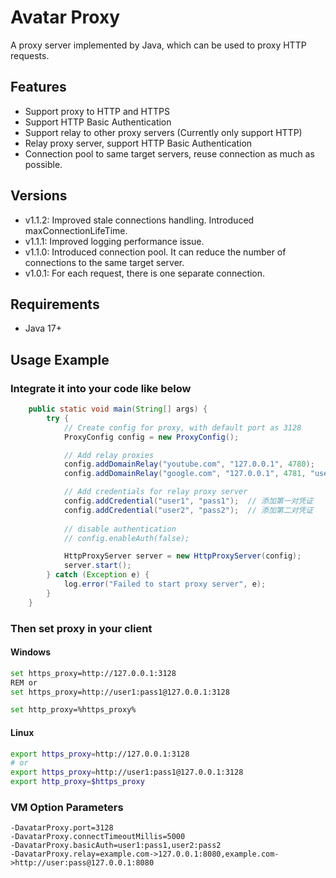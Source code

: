 # Avatar Proxy
A proxy server implemented by Java, which can be used to proxy HTTP requests.

## Features
- Support proxy to HTTP and HTTPS
- Support HTTP Basic Authentication
- Support relay to other proxy servers (Currently only support HTTP)
- Relay proxy server, support HTTP Basic Authentication
- Connection pool to same target servers, reuse connection as much as possible.

## Versions
- v1.1.2: Improved stale connections handling. Introduced maxConnectionLifeTime.
- v1.1.1: Improved logging performance issue. 
- v1.1.0: Introduced connection pool. It can reduce the number of connections to the same target server.
- v1.0.1: For each request, there is one separate connection.

## Requirements
- Java 17+

## Usage Example
### Integrate it into your code like below
```java
    public static void main(String[] args) {
        try {
            // Create config for proxy, with default port as 3128
            ProxyConfig config = new ProxyConfig();

            // Add relay proxies
            config.addDomainRelay("youtube.com", "127.0.0.1", 4780);
            config.addDomainRelay("google.com", "127.0.0.1", 4781, "username", "password");

            // Add credentials for relay proxy server 
            config.addCredential("user1", "pass1");  // 添加第一对凭证
            config.addCredential("user2", "pass2");  // 添加第二对凭证
            
            // disable authentication
            // config.enableAuth(false);

            HttpProxyServer server = new HttpProxyServer(config);
            server.start();
        } catch (Exception e) {
            log.error("Failed to start proxy server", e);
        }
    }
```

### Then set proxy in your client
#### Windows
```sh
set https_proxy=http://127.0.0.1:3128
REM or
set https_proxy=http://user1:pass1@127.0.0.1:3128

set http_proxy=%https_proxy%
```
#### Linux
```sh
export https_proxy=http://127.0.0.1:3128
# or
export https_proxy=http://user1:pass1@127.0.0.1:3128
export http_proxy=$https_proxy

```

### VM Option Parameters
```
-DavatarProxy.port=3128
-DavatarProxy.connectTimeoutMillis=5000
-DavatarProxy.basicAuth=user1:pass1,user2:pass2
-DavatarProxy.relay=example.com->127.0.0.1:8080,example.com->http://user:pass@127.0.0.1:8080
```
